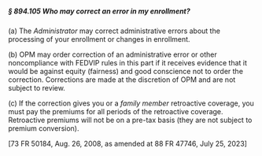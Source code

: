 ##### § 894.105 Who may correct an error in my enrollment? #####

(a) The *Administrator* may correct administrative errors about the processing of your enrollment or changes in enrollment.

(b) OPM may order correction of an administrative error or other noncompliance with FEDVIP rules in this part if it receives evidence that it would be against equity (fairness) and good conscience not to order the correction. Corrections are made at the discretion of OPM and are not subject to review.

(c) If the correction gives you or a *family member* retroactive coverage, you must pay the premiums for all periods of the retroactive coverage. Retroactive premiums will not be on a pre-tax basis (they are not subject to premium conversion).

[73 FR 50184, Aug. 26, 2008, as amended at 88 FR 47746, July 25, 2023]